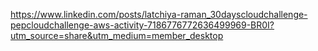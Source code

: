 https://www.linkedin.com/posts/latchiya-raman_30dayscloudchallenge-pepcloudchallenge-aws-activity-7186776772636499969-BR0I?utm_source=share&utm_medium=member_desktop
